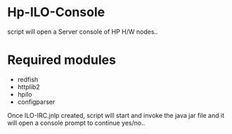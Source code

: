 # Hp-ILO-Console
script will open a Server console of HP H/W nodes..

# Required modules 
-   redfish
-   httplib2
-   hpilo
-   configparser

Once ILO-IRC.jnlp created, script will start and invoke the java jar file and it will open a console prompt to continue yes/no.. 
